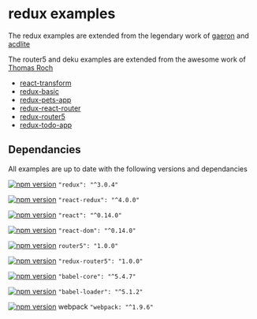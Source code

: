 # redux examples

The redux examples are extended from the legendary work of [gaeron](https://github.com/gaearon) and [acdlite](https://github.com/acdlite)

The router5 and deku examples are extended from the awesome work of [Thomas Roch](https://github.com/troch)

* [react-transform](https://github.com/StevenIseki/redux-examples/tree/master/react-transform)
* [redux-basic](https://github.com/StevenIseki/redux-examples/redux-basic)
* [redux-pets-app](https://github.com/StevenIseki/redux-examples/tree/master/redux-pets-app)
* [redux-react-router](https://github.com/StevenIseki/redux-examples/redux-react-router)
* [redux-router5](https://github.com/StevenIseki/redux-examples/tree/master/redux-router5)
* [redux-todo-app](https://github.com/StevenIseki/redux-examples/tree/master/redux-todo-app)

## Dependancies

All examples are up to date with the following versions and dependancies


[![npm version](https://badge.fury.io/js/redux.svg)](https://badge.fury.io/js/redux)
`"redux": "^3.0.4"` 

[![npm version](https://badge.fury.io/js/react-redux.svg)](https://badge.fury.io/js/react-redux)
`"react-redux": "^4.0.0"` 

[![npm version](https://badge.fury.io/js/react.svg)](https://badge.fury.io/js/react)
`"react": "^0.14.0"` 

[![npm version](https://badge.fury.io/js/react-dom.svg)](https://badge.fury.io/js/react-dom)
`"react-dom": "^0.14.0"` 

[![npm version](https://badge.fury.io/js/router5.svg)](https://badge.fury.io/js/router5)
`router5": "1.0.0"` 

[![npm version](https://badge.fury.io/js/redux-router5.svg)](https://badge.fury.io/js/redux-router5)
`"redux-router5": "1.0.0"` 

[![npm version](https://badge.fury.io/js/babel-core.svg)](https://badge.fury.io/js/babel-core)
`"babel-core": "^5.4.7"` 

[![npm version](https://badge.fury.io/js/babel-loader.svg)](https://badge.fury.io/js/babel-loader)
`"babel-loader": "^5.1.2"` 

[![npm version](https://badge.fury.io/js/webpack.svg)](https://badge.fury.io/js/webpack)
webpack `"webpack: "^1.9.6"` 
